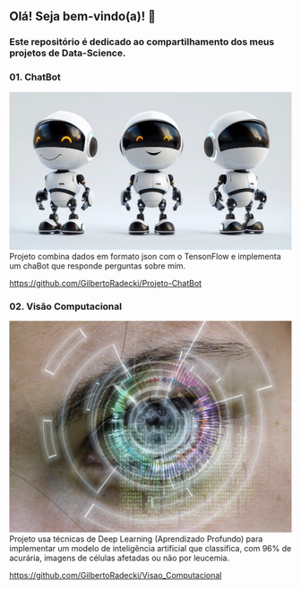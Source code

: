 ## Olá! Seja bem-vindo(a)! 👋

### Este repositório é dedicado ao compartilhamento dos meus projetos de Data-Science.

### 01. ChatBot
<img src="/assets/img/cb.jpg" alt="ChatBot">
Projeto combina dados em formato json com o TensonFlow e implementa um chaBot que responde perguntas sobre mim.

https://github.com/GilbertoRadecki/Projeto-ChatBot

### 02. Visão Computacional
<img src="/assets/img/vc.jpg" alt="Visao Computacional">
Projeto usa técnicas de Deep Learning (Aprendizado Profundo) para implementar um modelo de inteligência artificial que classifica, com 96% de acurária, imagens de células afetadas ou não por leucemia.

https://github.com/GilbertoRadecki/Visao_Computacional
